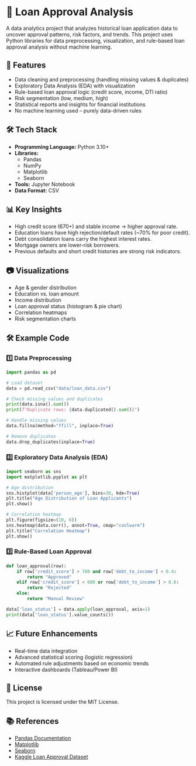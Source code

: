 # 📌 Loan Approval Analysis

A data analytics project that analyzes historical loan application data to uncover approval patterns, risk factors, and trends. This project uses Python libraries for data preprocessing, visualization, and rule-based loan approval analysis without machine learning.

## 🚀 Features
- Data cleaning and preprocessing (handling missing values & duplicates)
- Exploratory Data Analysis (EDA) with visualization
- Rule-based loan approval logic (credit score, income, DTI ratio)
- Risk segmentation (low, medium, high)
- Statistical reports and insights for financial institutions
- No machine learning used – purely data-driven rules

## 🛠️ Tech Stack
- **Programming Language:** Python 3.10+
- **Libraries:**
  - Pandas
  - NumPy
  - Matplotlib
  - Seaborn
- **Tools:** Jupyter Notebook
- **Data Format:** CSV

## 📊 Key Insights
- High credit score (670+) and stable income → higher approval rate.
- Education loans have high rejection/default rates (~70% for poor credit).
- Debt consolidation loans carry the highest interest rates.
- Mortgage owners are lower-risk borrowers.
- Previous defaults and short credit histories are strong risk indicators.

## 📷 Visualizations
- Age & gender distribution
- Education vs. loan amount
- Income distribution
- Loan approval status (histogram & pie chart)
- Correlation heatmaps
- Risk segmentation charts

## 🛠️ Example Code

### 1️⃣ Data Preprocessing
```python
import pandas as pd

# Load dataset
data = pd.read_csv("data/loan_data.csv")

# Check missing values and duplicates
print(data.isna().sum())
print(f"Duplicate rows: {data.duplicated().sum()}")

# Handle missing values
data.fillna(method="ffill", inplace=True)

# Remove duplicates
data.drop_duplicates(inplace=True)
```

### 2️⃣ Exploratory Data Analysis (EDA)
```python
import seaborn as sns
import matplotlib.pyplot as plt

# Age distribution
sns.histplot(data['person_age'], bins=30, kde=True)
plt.title("Age Distribution of Loan Applicants")
plt.show()

# Correlation heatmap
plt.figure(figsize=(10, 6))
sns.heatmap(data.corr(), annot=True, cmap="coolwarm")
plt.title("Correlation Heatmap")
plt.show()
```

### 3️⃣ Rule-Based Loan Approval
```python
def loan_approval(row):
    if row['credit_score'] > 700 and row['debt_to_income'] < 0.4:
        return "Approved"
    elif row['credit_score'] < 600 or row['debt_to_income'] > 0.6:
        return "Rejected"
    else:
        return "Manual Review"

data['loan_status'] = data.apply(loan_approval, axis=1)
print(data['loan_status'].value_counts())
```

## 📈 Future Enhancements
- Real-time data integration
- Advanced statistical scoring (logistic regression)
- Automated rule adjustments based on economic trends
- Interactive dashboards (Tableau/Power BI)

<!-- --- -->

## 🧾 License
This project is licensed under the MIT License.

## 📚 References
- [Pandas Documentation](https://pandas.pydata.org/docs/)
- [Matplotlib](https://matplotlib.org/)
- [Seaborn](https://seaborn.pydata.org/)
- [Kaggle Loan Approval Dataset](https://www.kaggle.com/datasets/architsharma01/loan-approval-prediction-dataset)
